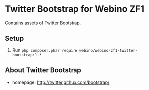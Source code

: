 # Twitter Bootstrap for Webino ZF1

Contains assets of Twitter Bootstrap.

## Setup

  1. Run `php composer.phar require webino/webino-zf1-twitter-bootstrap:1.*`

## About Twitter Bootstrap

- homepage: http://twitter.github.com/bootstrap/